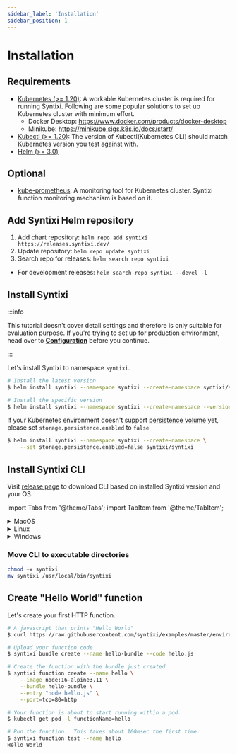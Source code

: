 ```yaml
---
sidebar_label: 'Installation'
sidebar_position: 1
---
```


# Installation

## Requirements

* [Kubernetes (>= 1.20)](https://kubernetes.io/):  A workable Kubernetes cluster is required for running Syntixi. Following are some popular solutions to set up Kubernetes cluster with minimum effort.
    * Docker Desktop: https://www.docker.com/products/docker-desktop
    * Minikube: https://minikube.sigs.k8s.io/docs/start/
* [Kubectl (>= 1.20)](https://kubernetes.io/docs/tasks/tools/): The version of Kubectl(Kubernetes CLI) should match Kubernetes version you test against with.
* [Helm (>= 3.0)](https://helm.sh/) 

## Optional
* [kube-prometheus](https://github.com/prometheus-operator/kube-prometheus): A monitoring tool for Kubernetes cluster. Syntixi function monitoring mechanism is based on it.

## Add Syntixi Helm repository

1. Add chart repository: `helm repo add syntixi https://releases.syntixi.dev/`
2. Update repository: `helm repo update syntixi`
3. Search repo for releases: `helm search repo syntixi`
  * For development releases: `helm search repo syntixi --devel -l`

## Install Syntixi

:::info

This tutorial doesn't cover detail settings and therefore is only suitable for evaluation purpose.
If you're trying to set up for production environment, head over to **[Configuration](configuration.md)** before you continue.

:::

Let's install Syntixi to namespace `syntixi`.

```bash
# Install the latest version
$ helm install syntixi --namespace syntixi --create-namespace syntixi/syntixi

# Install the specific version
$ helm install syntixi --namespace syntixi --create-namespace --version <chart_version> syntixi/syntixi 
```

If your Kubernetes environment doesn't support [persistence volume](https://kubernetes.io/docs/concepts/storage/persistent-volumes/)
yet, please set `storage.persistence.enabled` to `false`


```bash
$ helm install syntixi --namespace syntixi --create-namespace \
    --set storage.persistence.enabled=false syntixi/syntixi
```

## Install Syntixi CLI

Visit [release page](https://github.com/syntixi/releases/releases) to download CLI based on installed Syntixi version and your OS.

import Tabs from '@theme/Tabs';
import TabItem from '@theme/TabItem';

<details>
<summary>MacOS</summary>

<Tabs defaultValue="amd64" values={[
{ label: 'Intel', value: 'amd64', },
{ label: 'Apple Silicon', value: 'arm64', },
]}>
  
<TabItem value="amd64">

* syntixi-cli-darwin-amd64

```bash
curl -fL -o syntixi https://github.com/syntixi/releases/releases/download/$(curl https://raw.githubusercontent.com/syntixi/releases/master/stable.txt)/syntixi-cli-darwin-amd64
```

</TabItem>
<TabItem value="arm64">

* syntixi-cli-darwin-arm64

```bash
curl -fL -o syntixi https://github.com/syntixi/releases/releases/download/$(curl https://raw.githubusercontent.com/syntixi/releases/master/stable.txt)/syntixi-cli-darwin-arm64
```
  
</TabItem>
</Tabs>

</details>

<details>
<summary>Linux</summary>

<Tabs defaultValue="amd64" values={[
{ label: 'x86_64', value: 'amd64', },
{ label: 'arm64', value: 'arm64', },
]}>

<TabItem value="amd64">

* syntixi-cli-linux-amd64

```bash
curl -fL -o syntixi https://github.com/syntixi/releases/releases/download/$(curl https://raw.githubusercontent.com/syntixi/releases/master/stable.txt)/syntixi-cli-linux-amd64
```

</TabItem>
<TabItem value="arm64">

* syntixi-cli-linux-arm64

```bash
curl -fL -o syntixi https://github.com/syntixi/releases/releases/download/$(curl https://raw.githubusercontent.com/syntixi/releases/master/stable.txt)/syntixi-cli-linux-arm64
```

</TabItem>
</Tabs>

</details>

<details>
<summary>Windows</summary>

You can use [WSL](https://learn.microsoft.com/en-us/windows/wsl/) and download linux binary or visit [release page](https://github.com/syntixi/releases/releases) for windows x86_64/arm64 binary.
</details>

### Move CLI to executable directories

```bash
chmod +x syntixi
mv syntixi /usr/local/bin/syntixi
```

## Create "Hello World" function

Let's create your first HTTP function.

```bash
# A javascript that prints "Hello World"
$ curl https://raw.githubusercontent.com/syntixi/examples/master/environments/nodejs/hello.js > hello.js

# Upload your function code
$ syntixi bundle create --name hello-bundle --code hello.js

# Create the function with the bundle just created
$ syntixi function create --name hello \
    --image node:16-alpine3.11 \
    --bundle hello-bundle \
    --entry "node hello.js" \
    --port=tcp=80=http

# Your function is about to start running within a pod.
$ kubectl get pod -l functionName=hello

# Run the function.  This takes about 100msec the first time.
$ syntixi function test --name hello
Hello World
```